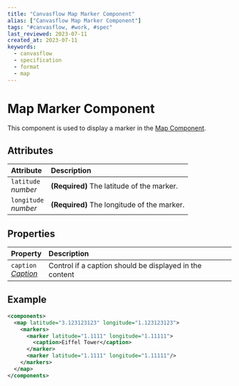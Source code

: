 ```yaml
---
title: "Canvasflow Map Marker Component"
alias: ["Canvasflow Map Marker Component"]
tags: "#canvasflow, #work, #spec"
last_reviewed: 2023-07-11
created_at: 2023-07-11
keywords:
  - canvasflow
  - specification
  - format
  - map
---
```


# Map Marker Component

This component is used to display a marker in the [Map Component](../Map.md).

## Attributes

| Attribute                  | Description                                 |
| :------------------------- | :------------------------------------------ |
| `latitude` <br/> _number_  | **(Required)** The latitude of the marker.  |
| `longitude` <br/> _number_ | **(Required)** The longitude of the marker. |


## Properties
| Property                                                      | Description                                             |
| :------------------------------------------------------------ | :------------------------------------------------------ |
| `caption` <br/>_[Caption](../../format/CaptionDescriptor.md)_ | Control if a caption should be displayed in the content |

## Example
```xml
<components>
  <map latitude="3.123123123" longitude="1.123123123">
    <markers>
      <marker latitude="1.1111" longitude="1.11111">
        <caption>Eiffel Tower</caption>
      </marker>
      <marker latitude="1.1111" longitude="1.11111"/>
    </markers>
  </map>
</components>
```